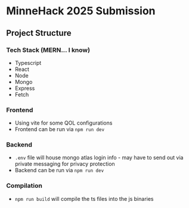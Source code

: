 # MinneHack 2025 Submission

## Project Structure

### Tech Stack (MERN... I know)
- Typescript
- React
- Node
- Mongo
- Express
- Fetch
### Frontend
- Using vite for some QOL configurations
- Frontend can be run via `npm run dev`

### Backend
- `.env` file will house mongo atlas login info - may have to send out via private messaging for privacy protection
- Backend can be run via `npm run dev`

### Compilation
- `npm run build` will compile the ts files into the js binaries
